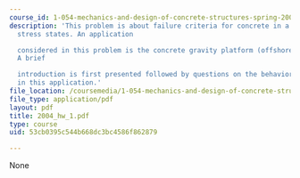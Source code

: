 ```yaml
---
course_id: 1-054-mechanics-and-design-of-concrete-structures-spring-2004
description: 'This problem is about failure criteria for concrete in a variety of
  stress states. An application

  considered in this problem is the concrete gravity platform (offshore structure).
  A brief

  introduction is first presented followed by questions on the behavior of concrete
  in this application.'
file_location: /coursemedia/1-054-mechanics-and-design-of-concrete-structures-spring-2004/53cb0395c544b668dc3bc4586f862879_2004_hw_1.pdf
file_type: application/pdf
layout: pdf
title: 2004_hw_1.pdf
type: course
uid: 53cb0395c544b668dc3bc4586f862879

---
```

None